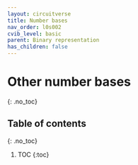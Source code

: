 ```yaml
---
layout: circuitverse
title: Number bases
nav_order: l0s002
cvib_level: basic
parent: Binary representation
has_children: false
---
```


# Other number bases
{: .no_toc}

## Table of contents
{: .no_toc}

1. TOC
{:toc}
